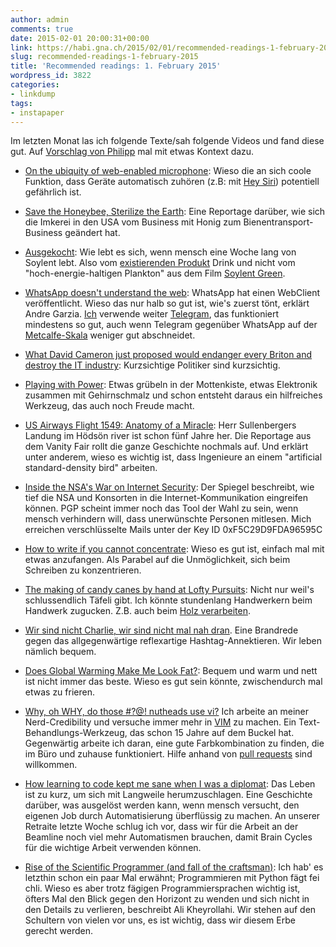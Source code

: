 ```yaml
---
author: admin
comments: true
date: 2015-02-01 20:00:31+00:00
link: https://habi.gna.ch/2015/02/01/recommended-readings-1-february-2015/
slug: recommended-readings-1-february-2015
title: 'Recommended readings: 1. February 2015'
wordpress_id: 3822
categories:
- linkdump
tags:
- instapaper
---
```


Im letzten Monat las ich folgende Texte/sah folgende Videos und fand diese gut.
Auf [Vorschlag von Philipp](http://fime.ch/leisure-suite/2015/01/11/weekend-reader-woche-2-2/#comment-1406) mal mit etwas Kontext dazu.




    
  * [On the ubiquity of web-enabled microphone](https://panaudicon.wordpress.com/2015/01/23/on-the-ubiquity-of-web-enabled-microphones/): Wieso die an sich coole Funktion, dass Geräte automatisch zuhören (z.B: mit [Hey Siri](https://duckduckgo.com/?q=hey+siri)) potentiell gefährlich ist.

    
  * [Save the Honeybee, Sterilize the Earth](http://www.psmag.com/nature-and-technology/save-the-honeybee-sterilize-the-earth-pollination-industrial-complex-95566): Eine Reportage darüber, wie sich die Imkerei in den USA vom Business mit Honig zum Bienentransport-Business geändert hat.

    
  * [Ausgekocht](http://blog.neon.de/2015/01/ausgekocht/): Wie lebt es sich, wenn mensch eine Woche lang von Soylent lebt. Also vom [existierenden Produkt](http://www.soylent.me) Drink und nicht vom "hoch-energie-haltigen Plankton" aus dem Film [Soylent Green](https://en.wikipedia.org/wiki/Soylent_Green).

    
  * [WhatsApp doesn't understand the web](http://andregarzia.com/posts/en/whatsappdoesntunderstandtheweb/): WhatsApp hat einen WebClient veröffentlicht. Wieso das nur halb so gut ist, wie's zuerst tönt, erklärt Andre Garzia. [Ich](https://telegram.me/davidhaberthuer) verwende weiter [Telegram](https://telegram.org), das funktioniert mindestens so gut, auch wenn Telegram gegenüber WhatsApp auf der [Metcalfe-Skala](https://de.wikipedia.org/wiki/Metcalfesches_Gesetz) weniger gut abschneidet.

    
  * [What David Cameron just proposed would endanger every Briton and destroy the IT industry](http://boingboing.net/2015/01/13/what-david-cameron-just-propos.html): Kurzsichtige Politiker sind kurzsichtig.

    
  * [Playing with Power](https://vimeo.com/116585007): Etwas grübeln in der Mottenkiste, etwas Elektronik zusammen mit Gehirnschmalz und schon entsteht daraus ein hilfreiches Werkzeug, das auch noch Freude macht.

    
  * [US Airways Flight 1549: Anatomy of a Miracle](http://www.vanityfair.com/style/features/2009/06/us_airways200906): Herr Sullenbergers Landung im Hödsön river ist schon fünf Jahre her. Die Reportage aus dem Vanity Fair rollt die ganze Geschichte nochmals auf. Und erklärt unter anderem, wieso es wichtig ist, dass Ingenieure an einem "artificial standard-density bird" arbeiten.

    
  * [Inside the NSA's War on Internet Security](http://www.spiegel.de/international/germany/inside-the-nsa-s-war-on-internet-security-a-1010361.html): Der Spiegel beschreibt, wie tief die NSA und Konsorten in die Internet-Kommunikation eingreifen können. PGP scheint immer noch das Tool der Wahl zu sein, wenn mensch verhindern will, dass unerwünschte Personen mitlesen. Mich erreichen verschlüsselte Mails unter der Key ID 0xF5C29D9FDA96595C

    
  * [How to write if you cannot concentrate](http://www.noshortageofwork.com/pages/4078): Wieso es gut ist, einfach mal mit etwas anzufangen. Als Parabel auf die Unmöglichkeit, sich beim Schreiben zu konzentrieren.

    
  * [The making of candy canes by hand at Lofty Pursuits](https://www.youtube.com/watch?v=cIKnrFNsGpA): Nicht nur weil's schlussendlich Täfeli gibt. Ich könnte stundenlang Handwerkern beim Handwerk zugucken. Z.B. auch beim [Holz verarbeiten](https://www.youtube.com/watch?v=W1pvUlQgYtk).

    
  * [Wir sind nicht Charlie, wir sind nicht mal nah dran](http://horsthundbrodt.com/wirsindnichtcharlie/). Eine Brandrede gegen das allgegenwärtige reflexartige Hashtag-Annektieren. Wir leben nämlich bequem.

    
  * [Does Global Warming Make Me Look Fat?](http://www.theatlantic.com/magazine/archive/2015/01/will-global-warming-make-me-look-fat/383509/): Bequem und warm und nett ist nicht immer das beste. Wieso es gut sein könnte, zwischendurch mal etwas zu frieren.

    
  * [Why, oh WHY, do those #?@! nutheads use vi?](http://www.viemu.com/a-why-vi-vim.html) Ich arbeite an meiner Nerd-Credibility und versuche immer mehr in [VIM](http://www.vim.org) zu machen. Ein Text-Behandlungs-Werkzeug, das schon 15 Jahre auf dem Buckel hat. Gegenwärtig arbeite ich daran, eine gute Farbkombination zu finden, die im Büro und zuhause funktioniert. Hilfe anhand von [pull requests](https://github.com/habi/dotfiles/blob/master/.vimrc) sind willkommen.

    
  * [How learning to code kept me sane when I was a diplomat](http://www.vikparuchuri.com/blog/how-learning-to-code-kept-me-sane/): Das Leben ist zu kurz, um sich mit Langweile herumzuschlagen. Eine Geschichte darüber, was ausgelöst werden kann, wenn mensch versucht, den eigenen Job durch Automatisierung überflüssig zu machen. An unserer Retraite letzte Woche schlug ich vor, dass wir für die Arbeit an der Beamline noch viel mehr Automatismen brauchen, damit Brain Cycles für die wichtige Arbeit verwenden können.

    
  * [Rise of the Scientific Programmer (and fall of the craftsman)](http://byterot.blogspot.com/2015/01/future-of-programming-rise-of-the-scientific-developer-bigdata-datascience-machine-learning-and-fall-of-the-craftsman.html): Ich hab' es letzthin schon ein paar Mal erwähnt; Programmieren mit Python fägt fei chli. Wieso es aber trotz fägigen Programmiersprachen wichtig ist, öfters Mal den Blick gegen den Horizont zu wenden und sich nicht in den Details zu verlieren, beschreibt Ali Kheyrollahi. Wir stehen auf den Schultern von vielen vor uns, es ist wichtig, dass wir diesem Erbe gerecht werden.


